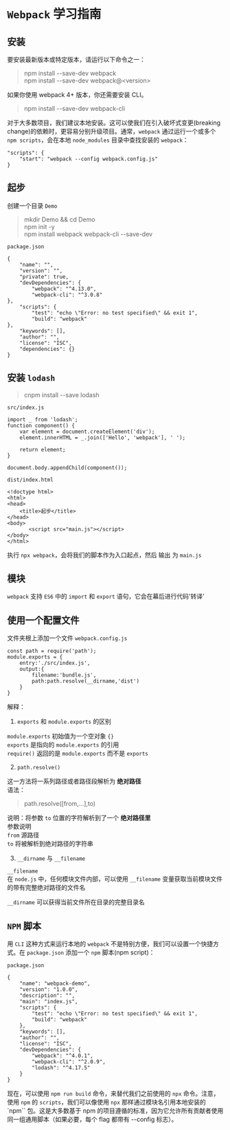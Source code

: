 `Webpack` 学习指南
===================

安装
---------------

要安装最新版本或特定版本，请运行以下命令之一：

>npm install --save-dev webpack  
>npm install --save-dev webpack@\<version>

如果你使用 webpack 4+ 版本，你还需要安装 CLI。

>npm install --save-dev webpack-cli

对于大多数项目，我们建议本地安装。这可以使我们在引入破坏式变更(breaking change)的依赖时，更容易分别升级项目。通常，`webpack` 通过运行一个或多个 `npm scripts`，会在本地 `node_modules` 目录中查找安装的 `webpack`：

    "scripts": {
        "start": "webpack --config webpack.config.js"
    }

起步
-----------

创建一个目录 `Demo`  
>mkdir Demo && cd Demo  
npm init -y  
npm install webpack webpack-cli --save-dev

`package.json`

    {
        "name": "",
        "version": "",
        "private": true,
        "devDependencies": {
            "webpack": "^4.13.0",
            "webpack-cli": "^3.0.8"
    },
        "scripts": {
            "test": "echo \"Error: no test specified\" && exit 1",
            "build": "webpack"
    },
        "keywords": [],
        "author": "",
        "license": "ISC",
        "dependencies": {}
    }

安装 `lodash`
-----------------

>cnpm install --save lodash

`src/index.js`

    import _ from 'lodash';
    function component() {
        var element = document.createElement('div');
        element.innerHTML = _.join(['Hello', 'webpack'], ' ');

        return element;
    }

    document.body.appendChild(component());

`dist/index.html`

    <!doctype html>
    <html>
    <head>
        <title>起步</title>
    </head>
    <body>
           <script src="main.js"></script>
    </body>
    </html>

执行 `npx webpack`，会将我们的脚本作为入口起点，然后 输出 为 `main.js`

模块
------------------------

`webpack` 支持 `ES6` 中的 `import` 和 `export` 语句，它会在幕后进行代码'转译'

使用一个配置文件
-----------------------

文件夹根上添加一个文件 `webpack.config.js`

    const path = require('path');
    module.exports = {
        entry:'./src/index.js',
        output:{
            filename:'bundle.js',
            path:path.resolve(__dirname,'dist')
        }
    }

解释：  

1. `exports` 和 `module.exports` 的区别

`module.exports` 初始值为一个空对象 `{}`  
`exports` 是指向的 `module.exports` 的引用  
`require()` 返回的是 `module.exports` 而不是 `exports`

2. `path.resolve()`

这一方法将一系列路径或者路径段解析为 **绝对路径**  
语法：

>path.resolve([from,...],to)  

说明：将参数 `to` 位置的字符解析到了一个 **绝对路径里**  
参数说明  
`from` 源路径  
`to` 将被解析到绝对路径的字符串

3. `__dirname` 与 `__filename`

`__filename`  
在 `node.js` 中，任何模块文件内部，可以使用 `__filename` 变量获取当前模块文件的带有完整绝对路径的文件名

`__dirname` 可以获得当前文件所在目录的完整目录名

`NPM` 脚本
--------------------------

用 `CLI` 这种方式来运行本地的 `webpack` 不是特别方便，我们可以设置一个快捷方式。在 `package.json` 添加一个 `npm` 脚本(npm script)：

`package.json`

    {
        "name": "webpack-demo",
        "version": "1.0.0",
        "description": "",
        "main": "index.js",
        "scripts": {
            "test": "echo \"Error: no test specified\" && exit 1",
            "build": "webpack"
        },
        "keywords": [],
        "author": "",
        "license": "ISC",
        "devDependencies": {
            "webpack": "^4.0.1",
            "webpack-cli": "^2.0.9",
            "lodash": "^4.17.5"
        }
    }

现在，可以使用 `npm run build` 命令，来替代我们之前使用的 `npx` 命令。注意，使用 `npm` 的 `scripts`，我们可以像使用 `npx` 那样通过模块名引用本地安装的 `npm`` 包。这是大多数基于 npm 的项目遵循的标准，因为它允许所有贡献者使用同一组通用脚本（如果必要，每个 flag 都带有 --config 标志）。